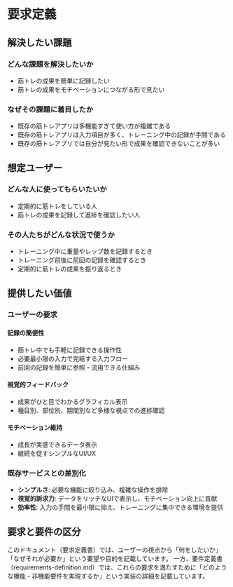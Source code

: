 # 要求定義

## 解決したい課題

### どんな課題を解決したいか

- 筋トレの成果を簡単に記録したい
- 筋トレの成果をモチベーションにつながる形で見たい

### なぜその課題に着目したか

- 既存の筋トレアプリは多機能すぎて使い方が複雑である
- 既存の筋トレアプリは入力項目が多く、トレーニング中の記録が手間である
- 既存の筋トレアプリでは自分が見たい形で成果を確認できないことが多い

## 想定ユーザー

### どんな人に使ってもらいたいか

- 定期的に筋トレをしている人
- 筋トレの成果を記録して進捗を確認したい人

### その人たちがどんな状況で使うか

- トレーニング中に重量やレップ数を記録するとき
- トレーニング前後に前回の記録を確認するとき
- 定期的に筋トレの成果を振り返るとき

## 提供したい価値

### ユーザーの要求

#### 記録の簡便性
- 筋トレ中でも手軽に記録できる操作性
- 必要最小限の入力で完結する入力フロー
- 前回の記録を簡単に参照・流用できる仕組み

#### 視覚的フィードバック
- 成果がひと目でわかるグラフィカル表示
- 種目別、部位別、期間別など多様な視点での進捗確認

#### モチベーション維持
- 成長が実感できるデータ表示
- 継続を促すシンプルなUI/UX

### 既存サービスとの差別化

- **シンプルさ**: 必要な機能に絞り込み、複雑な操作を排除
- **視覚的訴求力**: データをリッチなUIで表示し、モチベーション向上に貢献
- **効率性**: 入力の手間を最小限に抑え、トレーニングに集中できる環境を提供

## 要求と要件の区分

このドキュメント（要求定義書）では、ユーザーの視点から「何をしたいか」「なぜそれが必要か」という要望や目的を記載しています。
一方、要件定義書（requirements-definition.md）では、これらの要求を満たすために「どのような機能・非機能要件を実現するか」という実装の詳細を記載しています。
